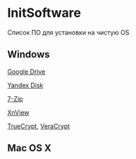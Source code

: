 # InitSoftware

Список ПО для установки на чистую OS

## Windows

[Google Drive](https://www.google.com/intl/ru_ALL/drive/download/)

[Yandex Disk](https://disk.yandex.ru/download?src=Yandex.Sidebar#pc)

[7-Zip](https://7-zip.org.ua/ru/download/)

[XnView](https://www.xnview.com/en/xnview/#downloads)

[TrueCrypt](https://github.com/AuditProject/truecrypt-verified-mirror),
[VeraCrypt](https://veracrypt.ru)

## Mac OS X
